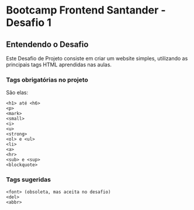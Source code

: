# Bootcamp Frontend Santander - Desafio 1

## Entendendo o Desafio

Este Desafio de Projeto consiste em criar um website simples, utilizando as principais tags HTML aprendidas nas aulas.

### Tags obrigatórias no projeto

São elas:

    <h1> até <h6>
    <p>
    <mark>
    <small>
    <i>
    <u>
    <strong>
    <ol> e <ul>
    <li>
    <a>
    <hr>
    <sub> e <sup>
    <blockquote>

### Tags sugeridas

    <font> (obsoleta, mas aceita no desafio)
    <del>
    <abbr>
